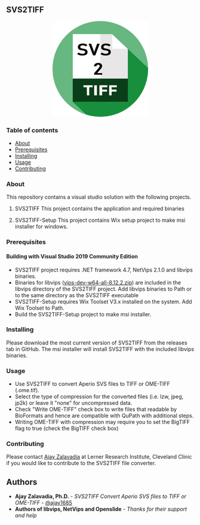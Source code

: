 ## SVS2TIFF

<p align="center">
  <img width="256" height="256" src="svs2tiff.png">
</p>

### Table of contents

+ [About](#about)
+ [Prerequisites](#requirements)
+ [Installing](#install)
+ [Usage](#usage)
+ [Contributing](#contributing)

### About <a name = "about"></a>

This repository contains a visual studio solution with the following projects.

1. SVS2TIFF
This project contains the application and required binaries

2. SVS2TIFF-Setup
This project contains Wix setup project to make msi installer for windows.

### Prerequisites <a name = "requirements"></a>

#### Building with Visual Studio 2019 Community Edition
* SVS2TIFF project requires .NET framework 4.7, NetVips 2.1.0 and libvips binaries.
*  Binaries for libvips ([vips-dev-w64-all-8.12.2.zip](https://github.com/libvips/build-win64-mxe/releases/download/v8.12.2/vips-dev-w64-all-8.12.2.zip)) are included in the libvips directory of the SVS2TIFF project. Add libvips binaries to Path or to the same directory as the SVS2TIFF executable
* SVS2TIFF-Setup requires Wix Toolset V3.x installed on the system. Add Wix Toolset to Path. 
* Build the SVS2TIFF-Setup project to make msi installer. 

### Installing <a name = "install"></a>

Please download the most current version of SVS2TIFF from the releases tab in GitHub.  The msi installer will install SVS2TIFF with the included libvips binaries.

### Usage <a name = "usage"></a>

* Use SVS2TIFF to convert Aperio SVS files to TIFF or OME-TIFF (.ome.tif).
* Select the type of compression for the converted files (i.e. lzw, jpeg, jp2k) or leave it "none" for uncompressed data.
* Check "Write OME-TIFF" check box to write files that readable by BioFormats and hence are compatible with QuPath with additional steps.
* Writing OME-TIFF with compression may require you to set the BigTIFF flag to true (check the BigTIFF check box)

### Contributing <a name = "contributing"></a>

Please contact [Ajay Zalavadia](https://ajay1685.github.io/) at Lerner Research Institute, Cleveland Clinic if you would like to contribute to the SVS2TIFF file converter. 

## Authors

* **Ajay Zalavadia, Ph.D.** - *SVS2TIFF Convert Aperio SVS files to TIFF or OME-TIFF* - [@ajay1685](https://github.com/ajay1685)
* **Authors of libvips, NetVips and Openslide** - *Thanks for their support and help*